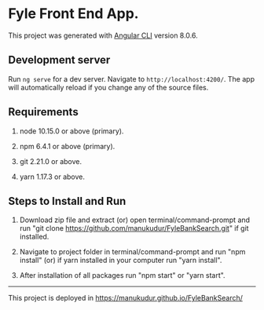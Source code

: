 # Fyle Front End App.

This project was generated with [Angular CLI](https://github.com/angular/angular-cli) version 8.0.6.

## Development server

Run `ng serve` for a dev server. Navigate to `http://localhost:4200/`. The app will automatically reload if you change any of the source files.

## Requirements

1. node 10.15.0 or above (primary).
2. npm 6.4.1 or above (primary).

3. git 2.21.0 or above.
4. yarn 1.17.3 or above.

## Steps to Install and Run

1. Download zip file and extract (or) open terminal/command-prompt and run "git clone https://github.com/manukudur/FyleBankSearch.git" if git installed.

2. Navigate to project folder in terminal/command-prompt and run "npm install" (or) if yarn installed in your computer run "yarn install".

3. After installation of all packages run "npm start" or "yarn start".

---

This project is deployed in https://manukudur.github.io/FyleBankSearch/
